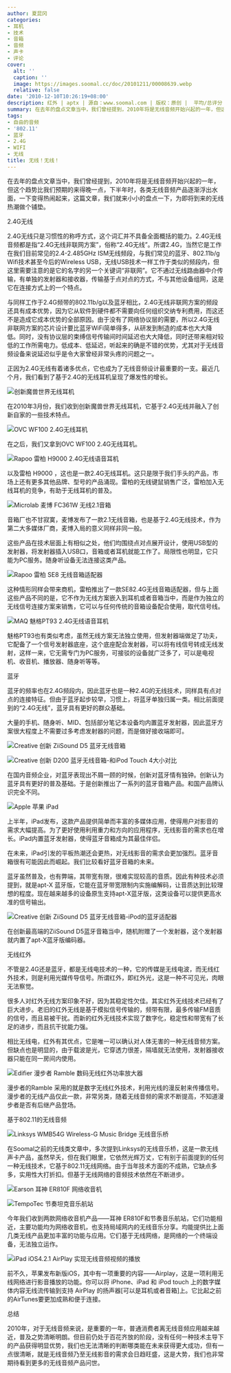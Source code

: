 ```yaml
---
author: 夏昆冈
categories:
- 耳机
- 技术
- 音箱
- 音频
- 声卡
- 评论
cover:
  alt: ''
  caption: ''
  image: https://images.soomal.cc/doc/20101211/00008639.webp
  relative: false
date: '2010-12-10T10:26:19+08:00'
description: 红外 | aptx | 源自：www.soomal.com | 版权：原创 |  平均/总评分：10.00/130
summary: 在去年的盘点文章当中，我们曾经提到，2010年将是无线音频开始兴起的一年，但这个趋势比我们预期的来得晚一点，下半年时，各类无线音频产品逐渐浮出水面，一下变得热闹起来，这篇文章，我们就来小小的盘点一下，为即将到来的无线热潮做个铺垫。
tags:
- 自由的音频
- '802.11'
- 蓝牙
- 2.4G
- WIFI
- 无线
title: 无线！无线！
---
```


在去年的盘点文章当中，我们曾经提到，2010年将是无线音频开始兴起的一年，但这个趋势比我们预期的来得晚一点，下半年时，各类无线音频产品逐渐浮出水面，一下变得热闹起来，这篇文章，我们就来小小的盘点一下，为即将到来的无线热潮做个铺垫。



2.4G无线



2.4G无线只是习惯性的称呼方式，这个词汇并不具备全面概括的能力。2.4G无线音频都是指“2.4G无线非联网方案”，俗称“2.4G无线”。所谓2.4G，当然它是工作在我们目前常见的2.4-2.485GHz ISM无线频段，与我们常见的蓝牙、802.11b/g Wifi技术甚至今后的Wireless USB，无线USB技术一样工作于类似的频段内，但这里需要注意的是它的名字的另一个关键词“非联网”。它不通过无线路由器中介传输，有单独的发射器和接收器，传输基于点对点的方式，不与其他设备组网，这是它在连接方式上的一个特点。



与同样工作于2.4G频带的802.11b/g以及蓝牙相比，2.4G无线非联网方案的频段还具有成本优势，因为它从软件到硬件都不需要向任何组织交纳专利费用，而这还不是造成它成本优势的全部原因。由于没有了网络协议层的需要，所以2.4G无线非联网方案的芯片设计要比蓝牙WiFi简单得多，从研发到制造的成本也大大降低。同时，没有协议层的束缚信号传输间时间延迟也大大降低，同时还带来相对较低的工作所需电力。低成本、低延迟，听起来的确是不错的优势，尤其对于无线音频设备来说延迟似乎是令大家曾经非常头疼的问题之一。



正因为2.4G无线有着诸多优点，它也成为了无线音频设计最重要的一支。最近几个月，我们看到了基于2.4G的无线耳机呈现了爆发性的增长。



![创新魔兽世界无线耳机](https://images.soomal.cc/doc/20100310/00004387.webp)



在2010年3月份，我们收到创新魔兽世界无线耳机，它基于2.4G无线并融入了创新自家的一些技术特点。



![OVC WF100 2.4G无线耳机](https://images.soomal.cc/doc/20100606/00005837.webp)



在之后，我们又拿到OVC WF100 2.4G无线耳机。



![Rapoo 雷柏 H9000 2.4G无线语音耳机](https://images.soomal.cc/doc/20101201/00008453.webp)



以及雷柏 H9000 ，这也是一款2.4G无线耳机。这只是限于我们手头的产品，市场上还有更多其他品牌、型号的产品涌现。雷柏的无线键鼠销售广泛，雷柏加入无线耳机的竞争，有助于无线耳机的普及。



![Microlab 麦博 FC361W 无线2.1音箱](https://images.soomal.cc/doc/20101201/00008474.webp)



音箱厂也不甘寂寞，麦博发布了一款2.1无线音箱，也是基于2.4G无线技术，作为第二大多媒体厂商，麦博入局的意义同样非同一般。



这些产品在技术层面上有相似之处，他们均围绕点对点展开设计，使用USB型的发射器，将发射器插入USB口，音箱或者耳机就能工作了。局限性也明显，它只能为PC服务。随身听设备无法连接这类产品。



![Rapoo 雷柏 SE8 无线音箱适配器](https://images.soomal.cc/doc/20101124/00008319.webp)



这种情形同样会带来商机，雷柏推出了一款SE82.4G无线音箱适配器，但与上面这些产品不同的是，它不作为无线方案嵌入到耳机或者音箱当中，而是作为独立的无线信号连接方案来销售，它可以与任何传统的音箱设备配合使用，取代信号线。



![MAQ 魅格PT93 2.4G无线语音耳机](https://images.soomal.cc/doc/20101209/00008632.webp)



魅格PT93也有类似考虑，虽然无线方案无法独立使用，但发射器端做足了功夫，它配备了一个信号发射器底座，这个底座配合发射器，可以将有线信号转成无线发射，这样一来，它无需专门为PC服务，可接驳的设备就广泛多了，可以是电视机、收音机、播放器、随身听等等。



蓝牙



蓝牙的频率也在2.4G频段内，因此蓝牙也是一种2.4G的无线技术，同样具有点对点的连接特征。但由于蓝牙起步较早，习惯上，将蓝牙单独归属一类。相比前面提到的“2.4G无线”，蓝牙具有更好的群众基础。



大量的手机、随身听、MID、包括部分笔记本设备均内置蓝牙发射器，因此蓝牙方案很大程度上不需要过多考虑发射器的问题，而是做好接收端即可。



![Creative 创新 ZiiSound D5 蓝牙无线音箱](https://images.soomal.cc/doc/20100627/00006110.webp)



![Creative 创新 D200 蓝牙无线音箱-和iPod Touch 4大小对比](https://images.soomal.cc/doc/20101108/00008067.webp)



在国内音频企业，对蓝牙表现出不屑一顾的时候，创新对蓝牙情有独钟。创新认为蓝牙具有更好的普及基础。于是创新推出了一系列的蓝牙音箱产品。和国产品牌认识完全不同。



![Apple 苹果 iPad](https://images.soomal.cc/doc/20100416/00005031.webp)



上半年，iPad发布，这款产品提供简单而丰富的多媒体应用，使得用户对影音的需求大幅提高。为了更好使用利用重力和方向的应用程序，无线影音的需求也在增长。iPad内置蓝牙发射器，使得蓝牙音箱成为其最佳伴侣。



在未来，iPad引发的平板热潮还会更热，对无线影音的需求会更加强烈。蓝牙音箱很有可能因此而崛起。我们比较看好蓝牙音箱的未来。



蓝牙虽然普及，也有弊端，其带宽有限，很难实现较高的音质。因此有种技术必须提到，就是apt-X 蓝牙版，它能在蓝牙带宽限制内实施编解码，让音质达到比较理想的程度。现在越来越多的设备原生支持apt-X蓝牙版，这类设备可以提供更高水准的信号输出。



![Creative 创新 ZiiSound D5 蓝牙无线音箱-iPod的蓝牙适配器](https://images.soomal.cc/doc/20100627/00006111.webp)



在创新最高端的ZiiSound D5蓝牙音箱当中，随机附赠了一个发射器，这个发射器就内置了apt-X蓝牙版编码器。



无线红外



不管是2.4G还是蓝牙，都是无线电技术的一种，它的传媒是无线电波，而无线红外技术，则是利用光媒传导信号。所谓红外，即红外光，这是一种不可见光，肉眼无法察觉。



很多人对红外无线方案印象不好，因为其稳定性欠佳。其实红外无线技术已经有了巨大进步。老旧的红外无线是基于模拟信号传输的，频带有限，最多传输FM音质的信号，而且易被干扰。而新的红外无线技术实现了数字化，稳定性和带宽有了长足的进步，而且抗干扰能力强。



相比无线电，红外有其优点，它是唯一可以确认对人体无害的一种无线音频方案。但缺点也是明显的，由于载波是光，它穿透力很差，隔墙就无法使用，发射器接收器只能在同一房间内使用。



![Edifier 漫步者 Ramble 数码无线红外功率放大器](https://images.soomal.cc/doc/20090418/00001565.webp)



漫步者的Ramble 采用的就是数字无线红外技术，利用光线的漫反射来传播信号。漫步者的无线产品仅此一款，非常另类，随着无线音频的需求不断提高，不知道漫步者是否有后继产品登场。



基于802.11的无线音频



![Linksys WMB54G Wireless-G Music Bridge 无线音乐桥](https://images.soomal.cc/doc/20090506/00001708.webp)



在Soomal之前的无线类文章中，多次提到Linksys的无线音乐桥，这是一款无线声卡产品，虽然早夭，但在我们眼里，它依然光辉万丈，它有别于前面提到的任何一种无线技术，它基于802.11无线网络。由于当年技术方面的不成熟，它缺点多多，实用性大打折扣。但基于无线网络的音频技术依然在不断进步。



![Earson 耳神 ER810F 网络收音机](https://images.soomal.cc/doc/20100309/00004318.webp)



![TempoTec 节奏坦克音乐航站](https://images.soomal.cc/doc/20100826/00006920.webp)



今年我们收到两款网络收音机产品――耳神 ER810F和节奏音乐航站，它们功能相近，主要功能均为网络收音机，也支持局域网内的无线音乐分享。均能提供比上面几类无线产品更加丰富的功能与应用。它们基于无线网络，是网络的一个终端设备，无法独立运作。



![iPad iOS4.2.1 AirPlay 实现无线音频视频的播放](https://images.soomal.cc/doc/20101123/00008310.webp)



前不久，苹果发布新版iOS，其中有一项重要的内容――Airplay，这是一项利用无线网络进行影音播放的功能。你可以将 iPhone、iPad 和 iPod touch 上的数字媒体内容无线流传输到支持 AirPlay 的扬声器[可以是耳机或者音箱]上。它比起之前的AirTunes要更加成熟和便于连接。



总结



2010年，对于无线音频来说，是重要的一年，普通消费者离无线音频应用越来越近，普及之势清晰明朗。但目前仍处于百花齐放的阶段，没有任何一种技术主导下的产品获得明显优势，我们也无法清晰的判断哪类能在未来获得更大成功，但有一点很清晰，就是无线音频乃至无线影音的需求会日趋旺盛，这是大势，我们也非常期待看到更多的无线音频产品问世。